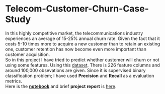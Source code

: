 # Telecom-Customer-Churn-Case-Study 
In this highly competitive market, the telecommunications industry experiences an average of 15-25% annual churn rate. Given the fact that it costs 5-10 times more to acquire a new customer than to retain an existing one, customer retention has now become even more important than customer acquisition.  
So in this project I have tried to predict whether customer will churn or not using some features. Using this [dataset](https://github.com/jajinkya/Telecom-Customer-Churn-Case-Study/blob/main/telecom_churn_data.rar). There is 226 feature columns and around 100,000 obsevations are given. Since it is supervised binary classification problem; I have used **Precision** and **Recall** as a evaluation metrics.  
Here is the [**notebook**](https://github.com/jajinkya/Telecom-Customer-Churn-Case-Study/blob/main/Telecom_Churn.ipynb) and brief **project report** is [here](https://github.com/jajinkya/Telecom-Customer-Churn-Case-Study/blob/main/Customer%20Churn%20Report.docx).
